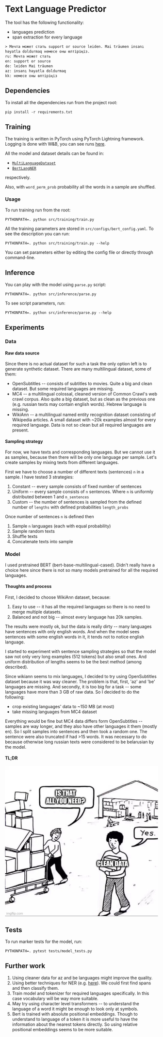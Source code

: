 # Text Language Predictor

The tool has the following functionality:
* languages prediction
* span extraction for every language

```
> Мечта может стать support or source leiden. Mai träumen insanı həyatla doldurmaq немесе оны өлтіріңіз.
ru: Мечта может стать
en: support or source
de: leiden Mai träumen
az: insanı həyatla doldurmaq
kk: немесе оны өлтіріңіз
```

## Dependencies
To install all the dependencies run from the project root:
```
pip install -r requirements.txt
```

## Training
The training is written in PyTorch using PyTorch Lightning framework. Logging is done with 
W&B, you can see runs [here](https://wandb.ai/falca/text-lang-predictor?workspace=user-falca).

All the model and dataset details can be found in:
* [`MultiLanguageDataset`](https://github.com/Mogreine/text-language-predictor/blob/main/src/training/dataset.py#L35)
* [`BertLangNER`](https://github.com/Mogreine/text-language-predictor/blob/main/src/training/model.py#L11)

respectively.

Also, with `word_perm_prob` probability all the words in a sample are shuffled.

### Usage

To run training run from the root:
```
PYTHONPATH=. python src/training/train.py
```

All the training parameters are stored in `src/configs/bert_config.yaml`. To see the description
 you can run:
```
PYTHONPATH=. python src/training/train.py --help
```
You can set parameters either by editing the config file or directly through command-line.

## Inference
You can play with the model using `parse.py` script:
```
PYTHONPATH=. python src/inference/parse.py
```

To see script parameters, run:
```
PYTHONPATH=. python src/inference/parse.py --help
```

## Experiments
### Data
#### Raw data source
Since there is no actual dataset for such a task the only option left is to generate synthetic dataset. 
There are many multilingual dataset, some of them:
* OpenSubtitles -- consists of subtitles to movies. Quite a big and clean dataset. But some required languages are missing.
* MC4 -- a multilingual colossal, cleaned version of Common Crawl's web crawl corpus. Also quite a big dataset, but as clean as the previous one (e.g. russian texts may contain english words). Hebrew language is missing.
* WikiAnn -- a multilingual named entity recognition dataset consisting of Wikipedia articles. A small dataset with ~20k examples almost for every required language. Data is not so clean but all required languages are present.

#### Sampling strategy
For now, we have texts and corresponding languages. But we cannot use it as samples, because then there will be only one language per sample.
Let's create samples by mixing texts from different languages.

First we have to choose a number of different texts (sentences) `n` in a sample. I have tested 3 strategies:
1. Constant -- every sample consists of fixed number of sentences
2. Uniform -- every sample consists of `n` sentences. Where `n` is uniformly distributed between 1 and `n_sentences`
3. Custom -- the number of sentences is sampled from the defined number of `lengths` with defined probabilities `length_probs`

Once number of sentences `n` is defined then
1. Sample `n` languages (each with equal probability)
2. Sample random texts
3. Shuffle texts
4. Concatenate texts into sample

### Model
I used pretrained BERT (bert-base-multilingual-cased). Didn't really have a choice here since there is not 
so many models pretrained for all the required languages. 

#### Thoughts and process
First, I decided to choose WikiAnn dataset, because:
1. Easy to use -- it has all the required languages so there is no need to merge multiple datasets.
2. Balanced and not big -- almost every language has 20k samples.

The results were mostly ok, but the data is really dirty -- many languages have sentences with only english words. 
And when the model sees sentences with some english words in it, it tends not to notice english language.

I started to experiment with sentence sampling strategies so that the model saw not only very long examples (512 tokens) 
but also small ones. And uniform distribution of lengths seems to be the best method (among described). 

Since wikiann seems to mix languages, I decided to try using OpenSubtitles dataset because it was way cleaner. 
The problem is that, first, 'az' and 'be' languages are missing. And secondly, 
it is too big for a task -- some languages have more than 3 GB of raw data. So I decided to do the following:
* crop existing languages' data to ~150 MB (at most)
* take missing languages from MC4 dataset

Everything would be fine but MC4 data differs form OpenSubtitles -- samples are way longer, and they also have other languages it them (mostly en).
 So I split samples into sentences and then took a random one. The sentence were also truncated if had >15 words. 
It was necessary to do because otherwise long russian texts were considered to be belarusian by the model.

#### TL;DR
![](data/meme.jpg)
## Tests
To run marker tests for the model, run:
```
PYTHONPATH=. pytest tests/model_tests.py
```

## Further work
1. Using cleaner data for az and be languages might improve the quality. 
2. Using better techniques for NER (e.g. [here](https://arxiv.org/pdf/1910.11476v6.pdf)). We could first find spans and then classify them.
3. Train model and tokenizer for required languages specifically. In this case vocabulary will be way more suitable.
4. May try using character level transformers -- to understand the language of a word it might be enough to look only at symbols.
5. Bert is trained with absolute positional embeddings. Though to understand to language of a token it is more useful to have the information about the nearest tokens directly. So using relative positional embeddings seems to be more suitable.